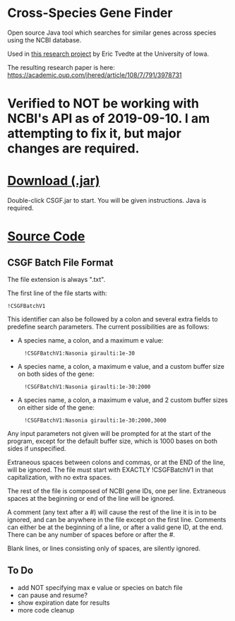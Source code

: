 # Cross-Species Gene Finder
Open source Java tool which searches for similar genes across species using the NCBI database.

Used in [this research project](https://github.com/parrotgeek1/CrossSpeciesGeneFinder/raw/master/TvedteGradRetreatPosterSp16.pdf) by Eric Tvedte at the University of Iowa.

The resulting research paper is here: https://academic.oup.com/jhered/article/108/7/791/3978731

# Verified to NOT be working with NCBI's API as of 2019-09-10. I am attempting to fix it, but major changes are required.

# [Download (.jar)](https://github.com/parrotgeek1/CrossSpeciesGeneFinder/raw/master/CSGF.jar)
Double-click CSGF.jar to start. You will be given instructions. Java is required.
# [Source Code](https://github.com/parrotgeek1/CrossSpeciesGeneFinder)

CSGF Batch File Format
---

The file extension is always ".txt".

The first line of the file starts with:

```
!CSGFBatchV1
```

This identifier can also be followed by a colon and several extra fields to predefine search parameters. The current possibilities are as follows:

* A species name, a colon, and a maximum e value: 

        !CSGFBatchV1:Nasonia giraulti:1e-30
        
* A species name, a colon, a maximum e value, and a custom buffer size on both sides of the gene: 

        !CSGFBatchV1:Nasonia giraulti:1e-30:2000

* A species name, a colon, a maximum e value, and 2 custom buffer sizes on either side of the gene: 

        !CSGFBatchV1:Nasonia giraulti:1e-30:2000,3000

Any input parameters not given will be prompted for at the start of the program, except for the default buffer size, which is 1000 bases on both sides if unspecified.

Extraneous spaces between colons and commas, or at the END of the line, will be ignored. The file must start with EXACTLY !CSGFBatchV1 in that capitalization, with no extra spaces.

The rest of the file is composed of NCBI gene IDs, one per line. Extraneous spaces at the beginning or end of the line will be ignored.

A comment (any text after a #) will cause the rest of the line it is in to be ignored, and can be anywhere in the file except on the first line. Comments can either be at the beginning of a line, or after a valid gene ID, at the end. There can be any number of spaces before or after the #.

Blank lines, or lines consisting only of spaces, are silently ignored.

To Do
---

* add NOT specifying max e value or species on batch file
* can pause and resume?
* show expiration date for results
* more code cleanup
